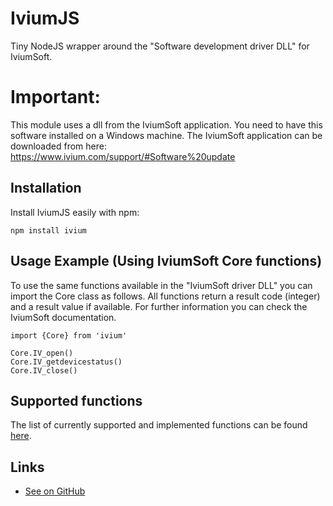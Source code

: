 # IviumJS

Tiny NodeJS wrapper around the "Software development driver DLL" for IviumSoft.

# Important:

This module uses a dll from the IviumSoft application. You need to have this software installed on a Windows machine. The IviumSoft application can be downloaded from here: https://www.ivium.com/support/#Software%20update

## Installation

Install IviumJS easily with npm:

```
npm install ivium
```

## Usage Example (Using IviumSoft Core functions)

To use the same functions available in the "IviumSoft driver DLL" you can import the Core class as follows. All functions return a result code (integer) and a result value if available. For further information you can check the IviumSoft documentation.

```
import {Core} from 'ivium'

Core.IV_open()
Core.IV_getdevicestatus()
Core.IV_close()
```

<!-- ## Usage Example (Using Ivium methods)

This is a wrapper around the Core functions that adds a few things:

- Exception management (you can find an example [here](https://github.com/SF-Tec/ivium/blob/main/docs/error_management.md)
- New functionalities

```
import {Ivium} from 'ivium'

Ivium.open_driver()
Ivium.get_device_status()
Ivium.close_driver()

``` -->

## Supported functions

The list of currently supported and implemented functions can be found [here](https://github.com/SF-Tec/ivium/blob/main/docs/method_list.md).

## Links

- [See on GitHub](https://github.com/sf-tec/ivium)
<!-- - [See on PyPI](https://pypi.org/project/ivium) -->
